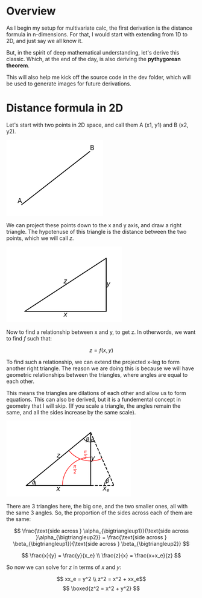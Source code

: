 # Overview
As I begin my setup for multivariate calc, the first derivation is the distance formula in n-dimensions. For that, I would start with extending from 1D to 2D, and just say we all know it.

But, in the spirit of deep mathematical understanding, let's derive this classic. Which, at the end of the day, is also deriving the **pythygorean theorem**.

This will also help me kick off the source code in the dev folder, which will be used to generate images for future derivations.

# Distance formula in 2D
Let's start with two points in 2D space, and call them A (x1, y1) and B (x2, y2).

![Image of a line](/data/applied-math/other/Figure_1.png)

We can project these points down to the x and y axis, and draw a right triangle. The hypotenuse of this triangle is the distance between the two points, which we will call $z$.

![Image of a right triangle](/data/applied-math/other/Figure_2.png)

Now to find a relationship between x and y, to get z. In otherwords, we want to find $f$ such that:

$$z = f(x, y)$$

To find such a relationship, we can extend the projected x-leg to form another right triangle. The reason we are doing this is because we will have geometric relationships between the triangles, where angles are equal to each other. 

This means the triangles are dilations of each other and allow us to form equations. This can also be derived, but it is a fundemental concept in geometry that I will skip. (If you scale a triangle, the angles remain the same, and all the sides increase by the same scale).

![Image of multiple triangles from original right triangle](/data/applied-math/other/Figure_3.png)

There are 3 triangles here, the big one, and the two smaller ones, all with the same 3 angles. So, the proportion of the sides across each of them are the same:

$$ 
\frac{\text{side across } \alpha_{\bigtriangleup1}}{\text{side across }\alpha_{\bigtriangleup2}} = \frac{\text{side across } \beta_{\bigtriangleup1}}{\text{side across } \beta_{\bigtriangleup2}}
$$

$$
\frac{x}{y} = \frac{y}{x_e} \\
\frac{z}{x} = \frac{x+x_e}{z}
$$

So now we can solve for $z$ in terms of $x$ and $y$: 

$$ xx_e = y^2 \\
z^2 = x^2 + xx_e$$
$$ \boxed{z^2 = x^2 + y^2} $$